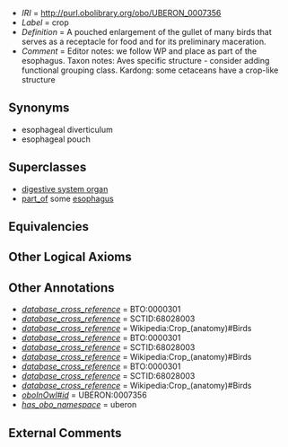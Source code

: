  * *IRI* = http://purl.obolibrary.org/obo/UBERON_0007356
 * *Label* = crop
 * *Definition* = A pouched enlargement of the gullet of many birds that serves as a receptacle for food and for its preliminary maceration.
 * *Comment* = Editor notes: we follow WP and place as part of the esophagus. Taxon notes: Aves specific structure - consider adding functional grouping class. Kardong: some cetaceans have a crop-like structure

## Synonyms

 * esophageal diverticulum
 * esophageal pouch

## Superclasses

 * [digestive system organ](../../UBERON/65/UBERON_0013765.md)
 * [part_of](../../BFO/50/BFO_0000050.md) some [esophagus](../../UBERON/43/UBERON_0001043.md)

## Equivalencies


## Other Logical Axioms


## Other Annotations

 * *[database_cross_reference](../../ef/oboInOwl#hasDbXref.md)* = BTO:0000301
 * *[database_cross_reference](../../ef/oboInOwl#hasDbXref.md)* = SCTID:68028003
 * *[database_cross_reference](../../ef/oboInOwl#hasDbXref.md)* = Wikipedia:Crop_(anatomy)#Birds
 * *[database_cross_reference](../../ef/oboInOwl#hasDbXref.md)* = BTO:0000301
 * *[database_cross_reference](../../ef/oboInOwl#hasDbXref.md)* = SCTID:68028003
 * *[database_cross_reference](../../ef/oboInOwl#hasDbXref.md)* = Wikipedia:Crop_(anatomy)#Birds
 * *[database_cross_reference](../../ef/oboInOwl#hasDbXref.md)* = BTO:0000301
 * *[database_cross_reference](../../ef/oboInOwl#hasDbXref.md)* = SCTID:68028003
 * *[database_cross_reference](../../ef/oboInOwl#hasDbXref.md)* = Wikipedia:Crop_(anatomy)#Birds
 * *[oboInOwl#id](../../id/oboInOwl#id.md)* = UBERON:0007356
 * *[has_obo_namespace](../../ce/oboInOwl#hasOBONamespace.md)* = uberon

## External Comments

